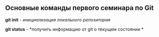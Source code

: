 ## Основные команды первого семинара по Git

**git init** - *инициализация локального репозитория*

**git status** - *получить информацию от git о текущем состоянии *